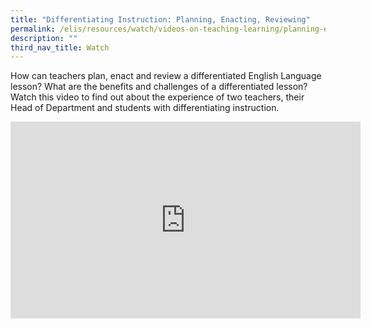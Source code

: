 ```yaml
---
title: "Differentiating Instruction: Planning, Enacting, Reviewing"
permalink: /elis/resources/watch/videos-on-teaching-learning/planning-enacting-reviewing/
description: ""
third_nav_title: Watch
---
```

How can teachers plan, enact and review a differentiated English Language lesson? What are the benefits and challenges of a differentiated lesson? Watch this video to find out about the experience of two teachers, their Head of Department and students with differentiating instruction.

<iframe width="560" height="315" src="https://www.youtube.com/embed/jTgLEC_29v4" title="YouTube video player" frameborder="0" allow="accelerometer; autoplay; clipboard-write; encrypted-media; gyroscope; picture-in-picture" allowfullscreen></iframe>